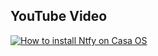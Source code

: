 ## YouTube Video

[![How to install Ntfy on Casa OS](https://img.youtube.com/vi/utD9GNbAwyg/0.jpg)](https://www.youtube.com/watch?v=utD9GNbAwyg)
